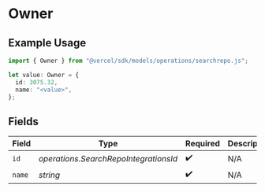 # Owner

## Example Usage

```typescript
import { Owner } from "@vercel/sdk/models/operations/searchrepo.js";

let value: Owner = {
  id: 3075.32,
  name: "<value>",
};
```

## Fields

| Field                                 | Type                                  | Required                              | Description                           |
| ------------------------------------- | ------------------------------------- | ------------------------------------- | ------------------------------------- |
| `id`                                  | *operations.SearchRepoIntegrationsId* | :heavy_check_mark:                    | N/A                                   |
| `name`                                | *string*                              | :heavy_check_mark:                    | N/A                                   |